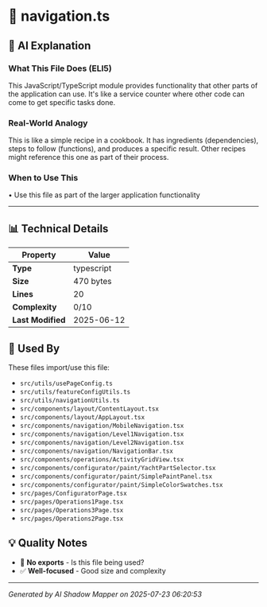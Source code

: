 # 📄 navigation.ts

## 🤖 AI Explanation

### What This File Does (ELI5)
This JavaScript/TypeScript module provides functionality that other parts of the application can use. It's like a service counter where other code can come to get specific tasks done.

### Real-World Analogy
This is like a simple recipe in a cookbook. It has ingredients (dependencies), steps to follow (functions), and produces a specific result. Other recipes might reference this one as part of their process.

### When to Use This
• Use this file as part of the larger application functionality

---

## 📊 Technical Details

| Property | Value |
|----------|-------|
| **Type** | typescript |
| **Size** | 470 bytes |
| **Lines** | 20 |
| **Complexity** | 0/10 |
| **Last Modified** | 2025-06-12 |

## 🔄 Used By

These files import/use this file:

- `src/utils/usePageConfig.ts`
- `src/utils/featureConfigUtils.ts`
- `src/utils/navigationUtils.ts`
- `src/components/layout/ContentLayout.tsx`
- `src/components/layout/AppLayout.tsx`
- `src/components/navigation/MobileNavigation.tsx`
- `src/components/navigation/Level1Navigation.tsx`
- `src/components/navigation/Level2Navigation.tsx`
- `src/components/navigation/NavigationBar.tsx`
- `src/components/operations/ActivityGridView.tsx`
- `src/components/configurator/paint/YachtPartSelector.tsx`
- `src/components/configurator/paint/SimplePaintPanel.tsx`
- `src/components/configurator/paint/SimpleColorSwatches.tsx`
- `src/pages/ConfiguratorPage.tsx`
- `src/pages/Operations1Page.tsx`
- `src/pages/Operations3Page.tsx`
- `src/pages/Operations2Page.tsx`

## 💡 Quality Notes

- 🤔 **No exports** - Is this file being used?
- ✅ **Well-focused** - Good size and complexity

---
*Generated by AI Shadow Mapper on 2025-07-23 06:20:53*